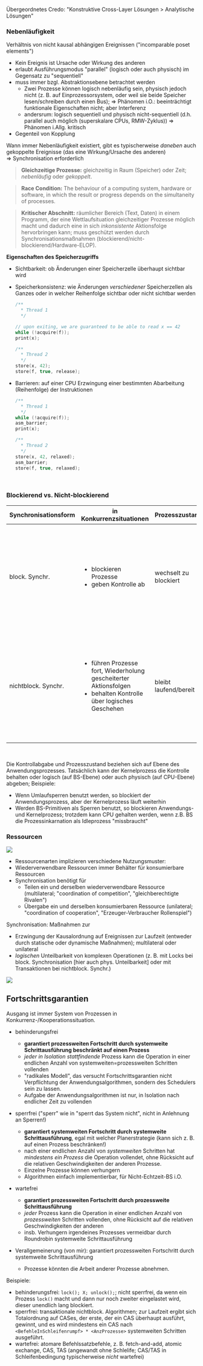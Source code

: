 Übergeordnetes Credo: "Konstruktive Cross-Layer Lösungen > Analytische Lösungen"

### Nebenläufigkeit

Verhältnis von nicht kausal abhängigen Ereignissen ("incomparable poset elements")

  - Kein Ereignis ist Ursache oder Wirkung des anderen
  - erlaubt Ausführungsmodus "parallel" (logisch oder auch physisch) im Gegensatz zu "sequentiell"
  - muss immer bzgl. Abstraktionsebene betrachtet werden
    - Zwei Prozesse können logisch nebenläufig sein, physisch jedoch nicht (z. B. auf Einprozessorsystem, oder weil sie beide Speicher lesen/schreiben durch einen Bus); ⇒ Phänomen i.O.: beeinträchtigt funktionale Eigenschaften nicht; aber Interferenz
    - andersrum: logisch sequentiell und physisch nicht-sequentiell (d.h. parallel auch möglich (superskalare CPUs, RMW-Zyklus)) ⇒ Phänomen i.Allg. kritisch
  - Gegenteil von Kopplung

Wann immer Nebenläufigkeit existiert, gibt es typischerweise *daneben* auch gekoppelte Ereignisse (das eine Wirkung/Ursache des anderen)<br>
⇒ Synchronisation erforderlich

> **Gleichzeitige Prozesse:** gleichzeitig in Raum (Speicher) oder Zeit;  *nebenläufig* oder *gekoppelt*.

> **Race Condition:** The behaviour of a computing system, hardware or software, in which the result or progress depends on the simultaneity of processes.

> **Kritischer Abschnitt:** räumlicher Bereich (Text, Daten) in einem Programm, der eine Wettlaufsituation gleichzeitiger Prozesse möglich macht und dadurch eine in sich *inkonsistente* Aktionsfolge hervorbringen kann; muss geschützt werden durch Synchronisationsmaßnahmen (blockierend/nicht-blockierend/Hardware-ELOP).

**Eigenschaften des Speicherzugriffs**

- Sichtbarkeit: ob Änderungen einer Speicherzelle überhaupt sichtbar wird
- Speicherkonsistenz: wie Änderungen *verschiedener* Speicherzellen als Ganzes oder in welcher Reihenfolge sichtbar oder nicht sichtbar werden

  ```c
  /**
    * Thread 1
    */

  // upon exiting, we are guaranteed to be able to read x == 42
  while (!acquire(f)); 
  print(x);

  /**
    * Thread 2
    */
  store(x, 42);
  store(f, true, release);
  ```

- Barrieren: auf einer CPU Erzwingung einer bestimmten Abarbeitung (Reihenfolge) der Instruktionen

  ```c
  /**
    * Thread 1
    */
  while (!acquire(f)); 
  asm_barrier;
  print(x);

  /**
    * Thread 2
    */
  store(x, 42, relaxed);
  asm_barrier;
  store(f, true, relaxed);
  ```

<br>

### Blockierend vs. Nicht-blockierend

| Synchronisationsform | in Konkurrenzsituationen  | Prozesszustand | Flair | Vorteile | Nachteile | Ausprägungen|
| -------------------- | ---------------------------------------- |-----|--|-|-|-|
| block. Synchr.       | <ul><li>blockieren Prozesse</li><li>geben Kontrolle ab</li></ul> | wechselt zu blockiert | pessimistisch | Sequenzieller Code übernehmbar, "nur mit Locks klammern" | <ul><li>Verklemmungen möglich</li><li>erhöhen Sequenzialität, reduzieren Nebenläufigkeit, behindern Parallelität</li><li>anfällig für Prioritätsverletzungen</li><li>eher grob (i.Vgl. zu einzelnen atomaren Befehlssatzbefehlen)</li></ul> | <ul><li>Sperren</li><li>Semaphore</li><li>Mutexe</li><li>Monitore</li></ul> |
| nichtblock. Synchr.  | <ul><li>führen Prozesse fort, Wiederholung gescheiterter Aktionsfolgen</li><li>behalten Kontrolle über logisches Geschehen</li></ul> | bleibt laufend/bereit | optimistisch | minimalinvasiv | <ul><li>Live locks</li><li>Verhungern</li><li>Kompliziertere Softwarearchitekturen (konstrukt. Achse) und Algorithmen (transakt. Achse; Multiwort-Updates)</li><li>Skaliert sehr schlecht, wenn Datenstrukturen ausgebaut werden (LIFO/FIFO-Liste zu allg. Liste)</li></ul> | <ul><li>ISA ELOPs</li><li>Transaktionaler Code</li></ul> |

<br>

Die Kontrollabgabe und Prozesszustand beziehen sich auf Ebene des Anwendungsprozesses.
Tatsächlich kann der Kernelprozess die Kontrolle behalten oder logisch (auf BS-Ebene) oder auch physisch (auf CPU-Ebene) abgeben; Beispiele:

  - Wenn Umlaufsperren benutzt werden, so blockiert der Anwendungsprozess, aber der Kernelprozess läuft weiterhin
  - Werden BS-Primitiven als Sperren benutzt, so blockieren Anwendungs- und Kernelprozess; trotzdem kann CPU gehalten werden, wenn z.B. BS die Prozessinkarnation als Idleprozess "missbraucht"

### Ressourcen

![](./lectures/_nice_slide-lec2-types-of-resources.png)

- Ressourcenarten implizieren verschiedene Nutzungsmuster:
- Wiederverwendbare Ressourcen immer Behälter für konsumierbare Ressourcen
- Synchronisation benötigt für
  - Teilen ein und derselben wiederverwendbare Ressource (multilateral; "coordination of competition", "gleichberechtigte Rivalen")
  - Übergabe ein und derselben konsumierbaren Ressource (unilateral; "coordination of cooperation", "Erzeuger-Verbraucher Rollenspiel")

Synchronisation: Maßnahmen zur

  - Erzwingung der Kausalordnung auf Ereignissen zur Laufzeit (entweder durch statische oder dynamische Maßnahmen); multilateral oder unilateral
  - *logischen* Unteilbarkeit von komplexen Operationen (z. B. mit Locks bei block. Synchronisation \[hier auch phys. Unteilbarkeit\] oder mit Transaktionen bei nichtblock. Synchr.)

![](./lectures/_nice_slide-lec2-types-of-synchronization.png)

## Fortschrittsgarantien

Ausgang ist immer System von Prozessen in Konkurrenz-/Kooperationssituation.

- behinderungsfrei
  - **garantiert prozessweiten Fortschritt durch systemweite Schrittausführung beschränkt auf einen Prozess**
  - *jeder in Isolation stattfindende* Prozess kann die Operation in einer endlichen Anzahl von systemweiten=prozessweiten Schritten vollenden
  - "radikales Modell", das versucht Fortschrittsgarantien nicht Verpflichtung der Anwendungsalgorithmen, sondern des Schedulers sein zu lassen.
  - Aufgabe der Anwendungsalgorithmen ist nur, in Isolation nach endlicher Zeit zu vollenden


- sperrfrei ("sperr" wie in "sperrt das System nicht", nicht in Anlehnung an Sperren!)
  - **garantiert systemweiten Fortschritt durch systemweite Schrittausführung**, egal mit welcher Planerstrategie (kann sich z. B. auf einen Prozess beschränken!)
  - nach einer endlichen Anzahl von *systemweiten* Schritten hat *mindestens ein Prozess* die Operation vollendet, ohne Rücksicht auf die relativen Geschwindigkeiten der anderen Prozesse.
  - Einzelne Prozesse können verhungern
  - Algorithmen einfach implementierbar, für Nicht-Echtzeit-BS i.O.

- wartefrei
  - **garantiert prozessweiten Fortschritt durch prozessweite Schrittausführung**
  - *jeder* Prozess kann die Operation in einer endlichen Anzahl von *prozessweiten* Schritten vollenden, ohne Rücksicht auf die relativen Geschwindigkeiten der anderen
  - insb. Verhungern irgendeines Prozesses vermeidbar durch Roundrobin systemweite Schrittausführung 

- Verallgemeinerung (von mir): garantiert prozessweiten Fortschritt durch systemweite Schrittausführung
  - Prozesse könnten die Arbeit anderer Prozesse abnehmen.

Beispiele:
  - behinderungsfrei: `lock(); X; unlock();`; nicht sperrfrei, da wenn ein Prozess `lock()` macht und dann nur noch zweiter eingelastet wird, dieser unendlich lang blockiert.
  - sperrfrei: transaktionale nichtblock. Algorithmen; zur Laufzeit ergibt sich Totalordnung auf CASes, der erste, der ein CAS überhaupt ausführt, gewinnt, und es wird mindestens ein CAS nach `<BefehleInSchleifenrumpf> * <AnzProzesse>` systemweiten Schritten ausgeführt.
  - wartefrei: atomare Befehlssatzbefehle, z. B. fetch-and-add, atomic exchange, CAS, TAS (angewandt ohne Schlelife; CAS/TAS in Schleifenbedingung typischerweise *nicht* wartefrei)
